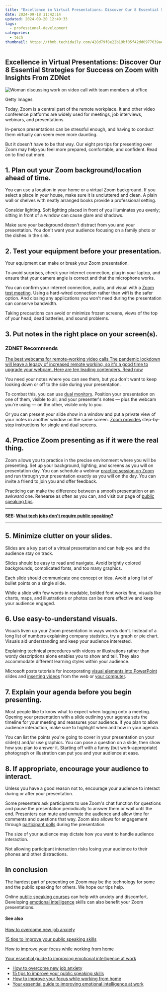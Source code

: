```yaml
---
title: "Excellence in Virtual Presentations: Discover Our 8 Essential Strategies for Success on Zoom with Insights From ZDNet"
date: 2024-09-18 11:42:14
updated: 2024-09-20 12:49:33
tags:
  - professional-development
categories:
  - tech
thumbnail: https://thmb.techidaily.com/428d79f8e22b19bf05f42dd0977639aed1e84dacf346522fdfb1811e179afc16.jpg
---
```


## Excellence in Virtual Presentations: Discover Our 8 Essential Strategies for Success on Zoom with Insights From ZDNet

![Woman discussing work on video call with team members at office](https://www.zdnet.com/a/img/resize/6e70a29ea5000f28c624d57acbc9e636b7c1cbf9/2022/06/16/787b533a-2c35-4535-a82d-eb157683eda8/video-call-hybrid-office-working-teams-zoom-meeting.jpg?auto=webp&precrop=2121,1192,x0,y222&width=1280)

Getty Images

Today, Zoom is a central part of the remote workplace. It and other video conference platforms are widely used for meetings, job interviews, webinars, and presentations.

In-person presentations can be stressful enough, and having to conduct them virtually can seem even more daunting. 

But it doesn't have to be that way. Our eight pro tips for presenting over Zoom may help you feel more prepared, comfortable, and confident. Read on to find out more. 

## 1\. Plan out your Zoom background/location ahead of time.

You can use a location in your home or a virtual Zoom background. If you select a place in your house, make sure it is uncluttered and clean. A plain wall or shelves with neatly arranged books provide a professional setting. 

Consider lighting. Soft lighting placed in front of you illuminates you evenly; sitting in front of a window can cause glare and shadows.

Make sure your background doesn't distract from you and your presentation. You don't want your audience focusing on a family photo or the dishes in the sink.

## 2\. Test your equipment before your presentation.

Your equipment can make or break your Zoom presentation. 

To avoid surprises, check your internet connection, plug in your laptop, and ensure that your camera angle is correct and that the microphone works. 

You can confirm your internet connection, audio, and visual with a [Zoom test meeting](https://zoom.us/test). Using a hard-wired connection rather than wifi is the safer option. And closing any applications you won't need during the presentation can conserve bandwidth. 

Taking precautions can avoid or minimize frozen screens, views of the top of your head, dead batteries, and sound problems.

## 3\. Put notes in the right place on your screen(s).

### **ZDNET** Recommends

[The best webcams for remote-working video calls The pandemic lockdown will leave a legacy of increased remote working, so it's a good time to upgrade your webcam. Here are ten leading contenders.  Read now](https://www.zdnet.com/article/best-webcam/)

You need your notes where you can see them, but you don't want to keep looking down or off to the side during your presentation. 

To combat this, you can use [dual monitors](https://www.zdnet.com/home-and-office/smart-office/how-to-choose-the-right-monitor-layout-for-working-from-home/). Position your presentation on one of them, visible to all, and your presenter's notes — plus the webcam you're using — on the other, visible only to you. 

Or you can present your slide show in a window and put a private view of your notes in another window on the same screen. [Zoom provides](https://support.zoom.us/hc/en-us/articles/203395347-Screen-sharing-a-PowerPoint-presentation) step-by-step instructions for single and dual screens.

## 4\. Practice Zoom presenting as if it were the real thing.

Zoom allows you to practice in the precise environment where you will be presenting. Set up your background, lighting, and screens as you will on presentation day. You can schedule a webinar [practice session on Zoom](https://support.zoom.us/hc/en-us/articles/206316975-Webinar-practice-session) and run through your presentation exactly as you will on the day. You can invite a friend to join you and offer feedback.

Practicing can make the difference between a smooth presentation or an awkward one. Rehearse as often as you can, and visit our page of [public speaking tips](https://www.zdnet.com/education/professional-development/public-speaking-tips/). 

---

**SEE:** [**What tech jobs don't require public speaking?**](https://www.zdnet.com/education/what-tech-jobs-do-not-require-public-speaking/)

---

## 5\. Minimize clutter on your slides.

Slides are a key part of a virtual presentation and can help you and the audience stay on track. 

Slides should be easy to read and navigate. Avoid brightly colored backgrounds, complicated fonts, and too many graphics. 

Each slide should communicate one concept or idea. Avoid a long list of bullet points on a single slide.

While a slide with few words in readable, bolded font works fine, visuals like charts, maps, and illustrations or photos can be more effective and keep your audience engaged. 

## 6\. Use easy-to-understand visuals.

Visuals liven up your Zoom presentation in ways words don't. Instead of a long list of numbers explaining company statistics, try a graph or pie chart. Visuals aid understanding and keep your audience interested. 

Explaining technical procedures with videos or illustrations rather than wordy descriptions alone enables you to show and tell. They also accommodate different learning styles within your audience.

Microsoft posts tutorials for incorporating [visual elements into PowerPoint](https://support.microsoft.com/en-us/office/basic-tasks-for-creating-a-powerpoint-presentation-efbbc1cd-c5f1-4264-b48e-c8a7b0334e36) slides and [inserting videos](https://support.microsoft.com/en-us/office/insert-a-video-from-youtube-or-another-site-8340ec69-4cee-4fe1-ab96-4849154bc6db) from the web or [your computer](https://support.microsoft.com/en-us/office/insert-and-play-a-video-file-from-your-computer-f3fcbd3e-5f86-4320-8aea-31bff480ed02).

## 7\. Explain your agenda before you begin presenting.

Most people like to know what to expect when logging onto a meeting. Opening your presentation with a slide outlining your agenda sets the timeline for your meeting and reassures your audience. If you plan to allow audience interaction, make sure to highlight when and how in your agenda. 

You can list the points you're going to cover in your presentation on your slide(s) and/or use graphics. You can pose a question on a slide, then show how you plan to answer it. Starting off with a funny (but work-appropriate) photograph or illustration can put you and your audience at ease.

## 8\. If appropriate, encourage your audience to interact.

Unless you have a good reason not to, encourage your audience to interact during or after your presentation. 

Some presenters ask participants to use Zoom's chat function for questions and pause the presentation periodically to answer them or wait until the end. Presenters can mute and unmute the audience and allow time for comments and questions that way. Zoom also allows for engagement through [participant polls](https://support.zoom.us/hc/en-us/articles/213756303) during the presentation

The size of your audience may dictate how you want to handle audience interaction.

Not allowing participant interaction risks losing your audience to their phones and other distractions.

## In conclusion

The hardest part of presenting on Zoom may be the technology for some and the public speaking for others. We hope our tips help.

Online [public speaking courses](https://www.zdnet.com/education/professional-development/public-speaking-courses-to-build-confidence/) can help with anxiety and discomfort. Developing [emotional intelligence](https://www.zdnet.com/education/professional-development/emotional-intelligence-at-work-guide/) skills can also benefit your Zoom presentations. 

#### See also

[How to overcome new job anxiety](https://www.zdnet.com/article/overcome-new-job-anxiety/ "How to overcome new job anxiety")

[15 tips to improve your public speaking skills](https://www.zdnet.com/article/public-speaking-tips/ "15 tips to improve your public speaking skills")

[How to improve your focus while working from home](https://www.zdnet.com/article/improve-focus-while-you-work-from-home/ "How to improve your focus while working from home")

[Your essential guide to improving emotional intelligence at work](https://www.zdnet.com/article/emotional-intelligence-at-work-guide/ "Your essential guide to improving emotional intelligence at work")

* [How to overcome new job anxiety](https://www.zdnet.com/article/overcome-new-job-anxiety/ "How to overcome new job anxiety")
* [15 tips to improve your public speaking skills](https://www.zdnet.com/article/public-speaking-tips/ "15 tips to improve your public speaking skills")
* [How to improve your focus while working from home](https://www.zdnet.com/article/improve-focus-while-you-work-from-home/ "How to improve your focus while working from home")
* [Your essential guide to improving emotional intelligence at work](https://www.zdnet.com/article/emotional-intelligence-at-work-guide/ "Your essential guide to improving emotional intelligence at work")

<ins class="adsbygoogle"
     style="display:block"
     data-ad-format="autorelaxed"
     data-ad-client="ca-pub-7571918770474297"
     data-ad-slot="1223367746"></ins>



<ins class="adsbygoogle"
     style="display:block"
     data-ad-client="ca-pub-7571918770474297"
     data-ad-slot="8358498916"
     data-ad-format="auto"
     data-full-width-responsive="true"></ins>
